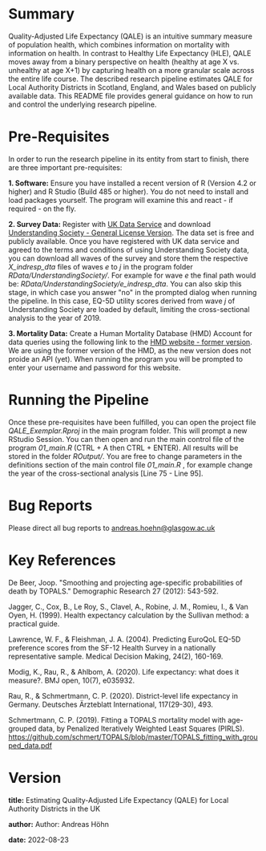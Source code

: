 # Summary
Quality-Adjusted Life Expectancy (QALE) is an intuitive summary measure of 
population health, which combines information on mortality with information on 
health. In contrast to Healthy Life Expectancy (HLE), QALE moves away from a 
binary perspective on health (healthy at age X vs. unhealthy at age X+1) by 
capturing health on a more granular scale across the entire life course. The 
described research pipeline estimates QALE for Local Authority Districts in 
Scotland, England, and Wales based on publicly available data. This README file 
provides general guidance on how to run and control the underlying research 
pipeline. 

# Pre-Requisites
In order to run the research pipeline in its entity from start to finish, there 
are three important pre-requisites:

**1. Software:** Ensure you have installed a recent version of R (Version 4.2 
or higher) and R Studio (Build 485 or higher). You do not need to install and 
load packages yourself. The program will examine this and react - if required - 
on the fly.

**2. Survey Data:** Register with [UK Data Service](https://ukdataservice.ac.uk/)
and download 
[Understanding Society - General License Version](https://beta.ukdataservice.ac.uk/datacatalogue/doi/?id=6614#!#16).
The data set is free and publicly available. Once you have registered with UK 
data service and agreed to the terms and conditions of using Understanding Society 
data, you can download all waves of the survey and store them the respective 
*X_indresp_dta* files of waves *e* to *j* in the program folder 
*RData/UnderstandingSociety/*. For example for wave *e* the final 
path would be: *RData/UnderstandingSociety/e_indresp_dta*. You can also skip this 
stage, in which case you answer "no" in the prompted dialog when running the 
pipeline. In this case, EQ-5D utility scores derived from wave *j* of 
Understanding Society are loaded by default, limiting the cross-sectional analysis 
to the year of 2019.

**3. Mortality Data:**  Create a Human Mortality Database (HMD) Account for data 
queries using the following link to the 
[HMD website - former version](https://former.mortality.org/). We are using the 
former version of the HMD, as the new version does not proide an API (yet). When 
running the program you will be prompted to enter your username and password for 
this website. 

# Running the Pipeline

Once these pre-requisites have been fulfilled, you can open the project file 
*QALE_Exemplar.Rproj* in the main program folder. This will prompt a new RStudio 
Session. You can then open and run the main control file of the program *01_main.R* 
(CTRL + A then CTRL + ENTER). All results will be stored in the folder *ROutput/*.
You are free to change parameters in the definitions section of the main control 
file *01_main.R* , for example change the year of the cross-sectional analysis 
[Line 75 - Line 95].

# Bug Reports 

Please direct all bug reports to andreas.hoehn@glasgow.ac.uk

# Key References 

De Beer, Joop. "Smoothing and projecting age-specific probabilities of death by TOPALS." Demographic Research 27 (2012): 543-592.

Jagger, C., Cox, B., Le Roy, S., Clavel, A., Robine, J. M., Romieu, I., & Van Oyen, H. (1999). Health expectancy calculation by the Sullivan method: a practical guide.

Lawrence, W. F., & Fleishman, J. A. (2004). Predicting EuroQoL EQ-5D preference scores from the SF-12 Health Survey in a nationally representative sample. Medical Decision Making, 24(2), 160-169.

Modig, K., Rau, R., & Ahlbom, A. (2020). Life expectancy: what does it measure?. BMJ open, 10(7), e035932.

Rau, R., & Schmertmann, C. P. (2020). District-level life expectancy in Germany. Deutsches Ärzteblatt International, 117(29-30), 493.

Schmertmann, C. P. (2019). Fitting a TOPALS mortality model with age-grouped data, by Penalized Iteratively Weighted Least Squares (PIRLS). https://github.com/schmert/TOPALS/blob/master/TOPALS_fitting_with_grouped_data.pdf

# Version

**title:** Estimating Quality-Adjusted Life Expectancy (QALE) for Local Authority Districts in the UK

**author:** Author: Andreas Höhn

**date:** 2022-08-23